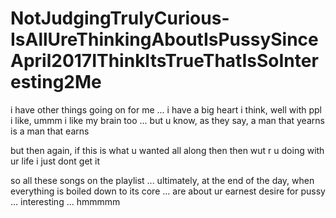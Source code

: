 # NotJudgingTrulyCurious-IsAllUreThinkingAboutIsPussySinceApril2017IThinkItsTrueThatIsSoInteresting2Me

i have other things going on for me ... i have a big heart i think, well with ppl i like, ummm i like my brain too ... but u know, as they say, a man that yearns is a man that earns

but then again, if this is what u wanted all along then then wut r u doing with ur life i just dont get it

so all these songs on the playlist ... ultimately, at the end of the day, when everything is boiled down to its core ... are about ur earnest desire for pussy ... interesting ... hmmmmm
